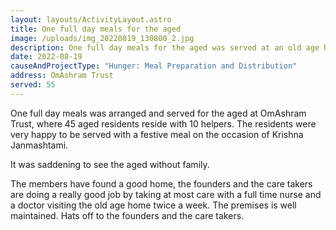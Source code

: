 ```yaml
---
layout: layouts/ActivityLayout.astro
title: One full day meals for the aged
image: /uploads/img_20220819_130800_2.jpg
description: One full day meals for the aged was served at an old age home
date: 2022-08-19
causeAndProjectType: "Hunger: Meal Preparation and Distribution"
address: OmAshram Trust
served: 55
---
```

One full day meals was arranged and served for the aged at OmAshram Trust, where 45 aged residents reside with 10 helpers. The residents were very happy to be served with a festive meal on the occasion of Krishna Janmashtami. 

It was saddening to see the aged without family. 

The members have found a good home, the founders and the care takers are doing a really good job by taking at most care with a full time nurse and a doctor visiting the old age home twice a week. The premises is well maintained. Hats off to the founders and the care takers.